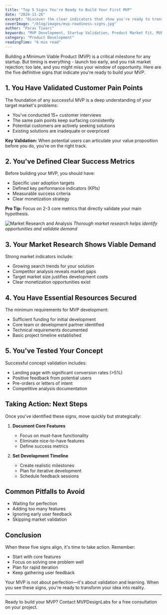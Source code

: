 ```yaml
---
title: "Top 5 Signs You're Ready to Build Your First MVP"
date: "2024-11-26"
excerpt: "Discover the clear indicators that show you're ready to transform your startup idea into a Minimum Viable Product. Learn how to validate your concept and time your MVP launch perfectly."
coverImage: "/blog/images/mvp-readiness-signs.jpg"
author: "Paras Tiwari"
keywords: "MVP Development, Startup Validation, Product Market Fit, MVP Launch Timing, Minimum Viable Product, Product Development Strategy"
category: "Product Development"
readingTime: "6 min read"
---
```


Building a Minimum Viable Product (MVP) is a critical milestone for any startup. But timing is everything - launch too early, and you risk market rejection; too late, and you might miss your window of opportunity. Here are the five definitive signs that indicate you're ready to build your MVP.

## 1. You Have Validated Customer Pain Points

The foundation of any successful MVP is a deep understanding of your target market's problems:

- You've conducted 15+ customer interviews
- The same pain points keep surfacing consistently
- Potential customers are actively seeking solutions
- Existing solutions are inadequate or overpriced

**Key Validation:** When potential users can articulate your value proposition before you do, you're on the right track.

## 2. You've Defined Clear Success Metrics

Before building your MVP, you should have:

- Specific user adoption targets
- Defined key performance indicators (KPIs)
- Measurable success criteria
- Clear monetization strategy

**Pro Tip:** Focus on 2-3 core metrics that directly validate your main hypothesis.

![Market Research and Analysis](/blog/images/market-research-analysis.jpg)
*Thorough market research helps identify opportunities and validate demand*

## 3. Your Market Research Shows Viable Demand

Strong market indicators include:

- Growing search trends for your solution
- Competitor analysis reveals market gaps
- Target market size justifies development costs
- Clear monetization opportunities exist

## 4. You Have Essential Resources Secured

The minimum requirements for MVP development:

- Sufficient funding for initial development
- Core team or development partner identified
- Technical requirements documented
- Basic project timeline established

## 5. You've Tested Your Concept

Successful concept validation includes:

- Landing page with significant conversion rates (>5%)
- Positive feedback from potential users
- Pre-orders or letters of intent
- Competitive analysis documentation

## Taking Action: Next Steps

Once you've identified these signs, move quickly but strategically:

1. **Document Core Features**
   - Focus on must-have functionality
   - Eliminate nice-to-have features
   - Define success metrics

2. **Set Development Timeline**
   - Create realistic milestones
   - Plan for iterative development
   - Schedule feedback sessions

## Common Pitfalls to Avoid

- Waiting for perfection
- Adding too many features
- Ignoring early user feedback
- Skipping market validation

## Conclusion

When these five signs align, it's time to take action. Remember:
- Start with core features
- Focus on solving one problem well
- Plan for rapid iteration
- Keep gathering user feedback

Your MVP is not about perfection—it's about validation and learning. When you see these signs, you're ready to transform your idea into reality.

---

Ready to build your MVP? Contact MVPDesignLabs for a free consultation on your project. 
